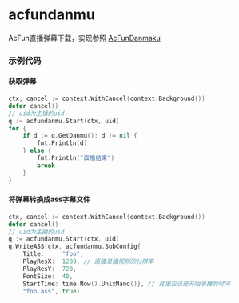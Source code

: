 # acfundanmu
AcFun直播弹幕下载，实现参照 [AcFunDanmaku](https://github.com/wpscott/AcFunDanmaku/tree/master/AcFunDanmu)

### 示例代码
#### 获取弹幕
```go
ctx, cancel := context.WithCancel(context.Background())
defer cancel()
// uid为主播的uid
q := acfundanmu.Start(ctx, uid)
for {
    if d := q.GetDanmu(); d != nil {
        fmt.Println(d)
    } else {
        fmt.Println("直播结束")
        break
    }
}
```
#### 将弹幕转换成ass字幕文件
```go
ctx, cancel := context.WithCancel(context.Background())
defer cancel()
// uid为主播的uid
q := acfundanmu.Start(ctx, uid)
q.WriteASS(ctx, acfundanmu.SubConfig{
    Title:     "foo",
    PlayResX:  1280, // 直播录播视频的分辨率
    PlayResY:  720,
    FontSize:  40,
    StartTime: time.Now().UnixNano()}, // 这里应该是开始录播的时间
    "foo.ass", true)
```
